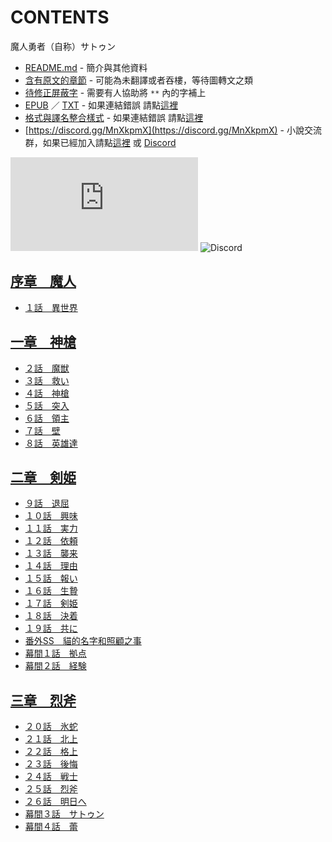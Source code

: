 # CONTENTS

魔人勇者（自称）サトゥン


- [README.md](README.md) - 簡介與其他資料
- [含有原文的章節](ja.md) - 可能為未翻譯或者吞樓，等待圖轉文之類
- [待修正屏蔽字](%E5%BE%85%E4%BF%AE%E6%AD%A3%E5%B1%8F%E8%94%BD%E5%AD%97.md) - 需要有人協助將 `**` 內的字補上
- [EPUB](https://gitlab.com/demonovel/epub-txt/blob/master/syosetu_out/%E9%AD%94%E4%BA%BA%E5%8B%87%E8%80%85%EF%BC%88%E8%87%AA%E7%A7%B0%EF%BC%89%E3%82%B5%E3%83%88%E3%82%A5%E3%83%B3.epub) ／ [TXT](https://gitlab.com/demonovel/epub-txt/blob/master/syosetu_out/out/%E9%AD%94%E4%BA%BA%E5%8B%87%E8%80%85%EF%BC%88%E8%87%AA%E7%A7%B0%EF%BC%89%E3%82%B5%E3%83%88%E3%82%A5%E3%83%B3.out.txt) - 如果連結錯誤 請點[這裡](https://gitlab.com/demonovel/epub-txt/tree/master)
- [格式與譯名整合樣式](https://github.com/bluelovers/node-novel/blob/master/lib/locales/%E9%AD%94%E4%BA%BA%E5%8B%87%E8%80%85%EF%BC%88%E8%87%AA%E7%A7%B0%EF%BC%89%E3%82%B5%E3%83%88%E3%82%A5%E3%83%B3.ts) - 如果連結錯誤 請點[這裡](https://github.com/bluelovers/node-novel/tree/master/lib/locales)
- [https://discord.gg/MnXkpmX](https://discord.gg/MnXkpmX) - 小說交流群，如果已經加入請點[這裡](https://discordapp.com/channels/467794087769014273/467794088285175809) 或 [Discord](https://discordapp.com/channels/@me)


![導航目錄](https://chart.apis.google.com/chart?cht=qr&chs=150x150&chl=https://gitee.com/bluelovers/novel/blob/master/syosetu_out/魔人勇者（自称）サトゥン/導航目錄.md)  ![Discord](https://chart.apis.google.com/chart?cht=qr&chs=150x150&chl=https://discord.gg/MnXkpmX)




## [序章　魔人](00000_%E5%BA%8F%E7%AB%A0%E3%80%80%E9%AD%94%E4%BA%BA)

- [１話　異世界](00000_%E5%BA%8F%E7%AB%A0%E3%80%80%E9%AD%94%E4%BA%BA/00010_%EF%BC%91%E8%A9%B1%E3%80%80%E7%95%B0%E4%B8%96%E7%95%8C.txt)


## [一章　神槍](00010_%E4%B8%80%E7%AB%A0%E3%80%80%E7%A5%9E%E6%A7%8D)

- [２話　魔獣](00010_%E4%B8%80%E7%AB%A0%E3%80%80%E7%A5%9E%E6%A7%8D/00010_%EF%BC%92%E8%A9%B1%E3%80%80%E9%AD%94%E7%8D%A3.txt)
- [３話　救い](00010_%E4%B8%80%E7%AB%A0%E3%80%80%E7%A5%9E%E6%A7%8D/00020_%EF%BC%93%E8%A9%B1%E3%80%80%E6%95%91%E3%81%84.txt)
- [４話　神槍](00010_%E4%B8%80%E7%AB%A0%E3%80%80%E7%A5%9E%E6%A7%8D/00030_%EF%BC%94%E8%A9%B1%E3%80%80%E7%A5%9E%E6%A7%8D.txt)
- [５話　突入](00010_%E4%B8%80%E7%AB%A0%E3%80%80%E7%A5%9E%E6%A7%8D/00040_%EF%BC%95%E8%A9%B1%E3%80%80%E7%AA%81%E5%85%A5.txt)
- [６話　領主](00010_%E4%B8%80%E7%AB%A0%E3%80%80%E7%A5%9E%E6%A7%8D/00050_%EF%BC%96%E8%A9%B1%E3%80%80%E9%A0%98%E4%B8%BB.txt)
- [７話　壁](00010_%E4%B8%80%E7%AB%A0%E3%80%80%E7%A5%9E%E6%A7%8D/00060_%EF%BC%97%E8%A9%B1%E3%80%80%E5%A3%81.txt)
- [８話　英雄達](00010_%E4%B8%80%E7%AB%A0%E3%80%80%E7%A5%9E%E6%A7%8D/00070_%EF%BC%98%E8%A9%B1%E3%80%80%E8%8B%B1%E9%9B%84%E9%81%94.txt)


## [二章　剣姫](00020_%E4%BA%8C%E7%AB%A0%E3%80%80%E5%89%A3%E5%A7%AB)

- [９話　退屈](00020_%E4%BA%8C%E7%AB%A0%E3%80%80%E5%89%A3%E5%A7%AB/00010_%EF%BC%99%E8%A9%B1%E3%80%80%E9%80%80%E5%B1%88.txt)
- [１０話　興味](00020_%E4%BA%8C%E7%AB%A0%E3%80%80%E5%89%A3%E5%A7%AB/00020_%EF%BC%91%EF%BC%90%E8%A9%B1%E3%80%80%E8%88%88%E5%91%B3.txt)
- [１１話　実力](00020_%E4%BA%8C%E7%AB%A0%E3%80%80%E5%89%A3%E5%A7%AB/00030_%EF%BC%91%EF%BC%91%E8%A9%B1%E3%80%80%E5%AE%9F%E5%8A%9B.txt)
- [１２話　依頼](00020_%E4%BA%8C%E7%AB%A0%E3%80%80%E5%89%A3%E5%A7%AB/00040_%EF%BC%91%EF%BC%92%E8%A9%B1%E3%80%80%E4%BE%9D%E9%A0%BC.txt)
- [１３話　襲来](00020_%E4%BA%8C%E7%AB%A0%E3%80%80%E5%89%A3%E5%A7%AB/00050_%EF%BC%91%EF%BC%93%E8%A9%B1%E3%80%80%E8%A5%B2%E6%9D%A5.txt)
- [１４話　理由](00020_%E4%BA%8C%E7%AB%A0%E3%80%80%E5%89%A3%E5%A7%AB/00060_%EF%BC%91%EF%BC%94%E8%A9%B1%E3%80%80%E7%90%86%E7%94%B1.txt)
- [１５話　報い](00020_%E4%BA%8C%E7%AB%A0%E3%80%80%E5%89%A3%E5%A7%AB/00070_%EF%BC%91%EF%BC%95%E8%A9%B1%E3%80%80%E5%A0%B1%E3%81%84.txt)
- [１６話　生贄](00020_%E4%BA%8C%E7%AB%A0%E3%80%80%E5%89%A3%E5%A7%AB/00080_%EF%BC%91%EF%BC%96%E8%A9%B1%E3%80%80%E7%94%9F%E8%B4%84.txt)
- [１７話　剣姫](00020_%E4%BA%8C%E7%AB%A0%E3%80%80%E5%89%A3%E5%A7%AB/00090_%EF%BC%91%EF%BC%97%E8%A9%B1%E3%80%80%E5%89%A3%E5%A7%AB.txt)
- [１８話　決着](00020_%E4%BA%8C%E7%AB%A0%E3%80%80%E5%89%A3%E5%A7%AB/00100_%EF%BC%91%EF%BC%98%E8%A9%B1%E3%80%80%E6%B1%BA%E7%9D%80.txt)
- [１９話　共に](00020_%E4%BA%8C%E7%AB%A0%E3%80%80%E5%89%A3%E5%A7%AB/00110_%EF%BC%91%EF%BC%99%E8%A9%B1%E3%80%80%E5%85%B1%E3%81%AB.txt)
- [番外SS　貓的名字和照顧之事](00020_%E4%BA%8C%E7%AB%A0%E3%80%80%E5%89%A3%E5%A7%AB/00115_%E7%95%AA%E5%A4%96SS%E3%80%80%E8%B2%93%E7%9A%84%E5%90%8D%E5%AD%97%E5%92%8C%E7%85%A7%E9%A1%A7%E4%B9%8B%E4%BA%8B.txt)
- [幕間１話　拠点](00020_%E4%BA%8C%E7%AB%A0%E3%80%80%E5%89%A3%E5%A7%AB/00120_%E5%B9%95%E9%96%93%EF%BC%91%E8%A9%B1%E3%80%80%E6%8B%A0%E7%82%B9.txt)
- [幕間２話　経験](00020_%E4%BA%8C%E7%AB%A0%E3%80%80%E5%89%A3%E5%A7%AB/00130_%E5%B9%95%E9%96%93%EF%BC%92%E8%A9%B1%E3%80%80%E7%B5%8C%E9%A8%93.txt)


## [三章　烈斧](00030_%E4%B8%89%E7%AB%A0%E3%80%80%E7%83%88%E6%96%A7)

- [２０話　氷蛇](00030_%E4%B8%89%E7%AB%A0%E3%80%80%E7%83%88%E6%96%A7/00010_%EF%BC%92%EF%BC%90%E8%A9%B1%E3%80%80%E6%B0%B7%E8%9B%87.txt)
- [２１話　北上](00030_%E4%B8%89%E7%AB%A0%E3%80%80%E7%83%88%E6%96%A7/00020_%EF%BC%92%EF%BC%91%E8%A9%B1%E3%80%80%E5%8C%97%E4%B8%8A.txt)
- [２２話　格上](00030_%E4%B8%89%E7%AB%A0%E3%80%80%E7%83%88%E6%96%A7/00030_%EF%BC%92%EF%BC%92%E8%A9%B1%E3%80%80%E6%A0%BC%E4%B8%8A.txt)
- [２３話　後悔](00030_%E4%B8%89%E7%AB%A0%E3%80%80%E7%83%88%E6%96%A7/00040_%EF%BC%92%EF%BC%93%E8%A9%B1%E3%80%80%E5%BE%8C%E6%82%94.txt)
- [２４話　戦士](00030_%E4%B8%89%E7%AB%A0%E3%80%80%E7%83%88%E6%96%A7/00050_%EF%BC%92%EF%BC%94%E8%A9%B1%E3%80%80%E6%88%A6%E5%A3%AB.txt)
- [２５話　烈斧](00030_%E4%B8%89%E7%AB%A0%E3%80%80%E7%83%88%E6%96%A7/00060_%EF%BC%92%EF%BC%95%E8%A9%B1%E3%80%80%E7%83%88%E6%96%A7.txt)
- [２６話　明日へ](00030_%E4%B8%89%E7%AB%A0%E3%80%80%E7%83%88%E6%96%A7/00070_%EF%BC%92%EF%BC%96%E8%A9%B1%E3%80%80%E6%98%8E%E6%97%A5%E3%81%B8.txt)
- [幕間３話　サトゥン](00030_%E4%B8%89%E7%AB%A0%E3%80%80%E7%83%88%E6%96%A7/00080_%E5%B9%95%E9%96%93%EF%BC%93%E8%A9%B1%E3%80%80%E3%82%B5%E3%83%88%E3%82%A5%E3%83%B3.txt)
- [幕間４話　蕾](00030_%E4%B8%89%E7%AB%A0%E3%80%80%E7%83%88%E6%96%A7/00090_%E5%B9%95%E9%96%93%EF%BC%94%E8%A9%B1%E3%80%80%E8%95%BE.txt)

